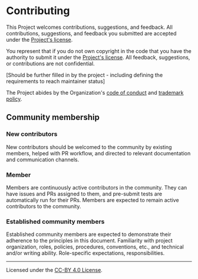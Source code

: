 # Contributing

This Project welcomes contributions, suggestions, and feedback. All contributions, suggestions, and feedback you submitted are accepted under the [Project's license](../LICENSE).

You represent that if you do not own copyright in the code that you have the authority to submit it under the [Project's license](../LICENSE). All feedback, suggestions, or contributions are not confidential.

[Should be further filled in by the project - including defining the requirements to reach maintainer status]

The Project abides by the Organization's [code of conduct](CODE-OF-CONDUCT.md) and [trademark policy](TRADEMARKS.md).

## Community membership

### New contributors

New contributors should be welcomed to the community by existing members, helped with PR workflow, and directed to relevant documentation and communication channels.

### Member

Members are continuously active contributors in the community. They can have issues and PRs assigned to them, and pre-submit tests are automatically run for their PRs. Members are expected to remain active contributors to the community.

### Established community members

Established community members are expected to demonstrate their adherence to the principles in this document.
Familiarity with project organization, roles, policies, procedures, conventions, etc., and technical and/or writing ability.
Role-specific expectations, responsibilities.

---

Licensed under the [CC-BY 4.0 License](https://creativecommons.org/licenses/by-sa/4.0/).
